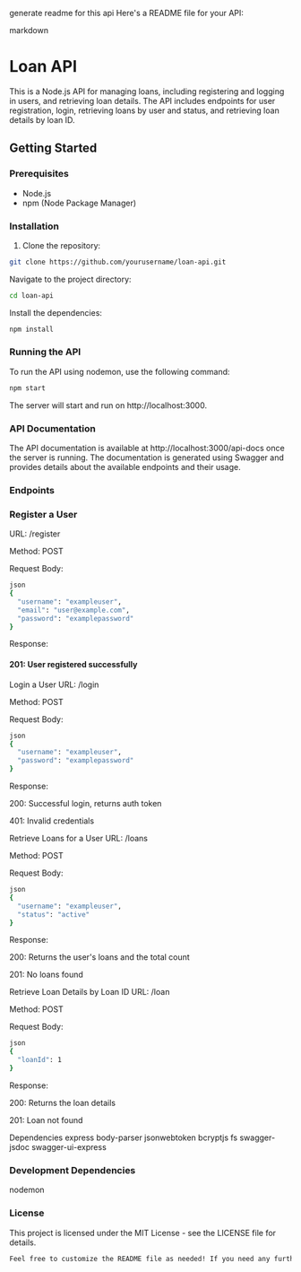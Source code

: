 generate readme for this api
Here's a README file for your API:

markdown
# Loan API

This is a Node.js API for managing loans, including registering and logging in users, and retrieving loan details. The API includes endpoints for user registration, login, retrieving loans by user and status, and retrieving loan details by loan ID.

## Getting Started

### Prerequisites

- Node.js
- npm (Node Package Manager)

### Installation

1. Clone the repository:

```sh
git clone https://github.com/yourusername/loan-api.git
```
Navigate to the project directory:

```sh
cd loan-api
```
Install the dependencies:
```sh
npm install
```
### Running the API
To run the API using nodemon, use the following command:

```sh
npm start
```
The server will start and run on http://localhost:3000.

### API Documentation
The API documentation is available at http://localhost:3000/api-docs once the server is running. The documentation is generated using Swagger and provides details about the available endpoints and their usage.

### Endpoints
### Register a User
URL: /register

Method: POST

Request Body:
```sh
json
{
  "username": "exampleuser",
  "email": "user@example.com",
  "password": "examplepassword"
}
```
Response:

#### 201: User registered successfully

Login a User
URL: /login

Method: POST

Request Body:
```sh
json
{
  "username": "exampleuser",
  "password": "examplepassword"
}
```
Response:

200: Successful login, returns auth token

401: Invalid credentials

Retrieve Loans for a User
URL: /loans

Method: POST

Request Body:
```sh
json
{
  "username": "exampleuser",
  "status": "active"
}
```
Response:

200: Returns the user's loans and the total count

201: No loans found

Retrieve Loan Details by Loan ID
URL: /loan

Method: POST

Request Body:
```sh
json
{
  "loanId": 1
}
```
Response:

200: Returns the loan details

201: Loan not found

Dependencies
express
body-parser
jsonwebtoken
bcryptjs
fs
swagger-jsdoc
swagger-ui-express

### Development Dependencies
nodemon

### License
This project is licensed under the MIT License - see the LICENSE file for details.

```sh
Feel free to customize the README file as needed! If you need any further assistance, let me know.
```